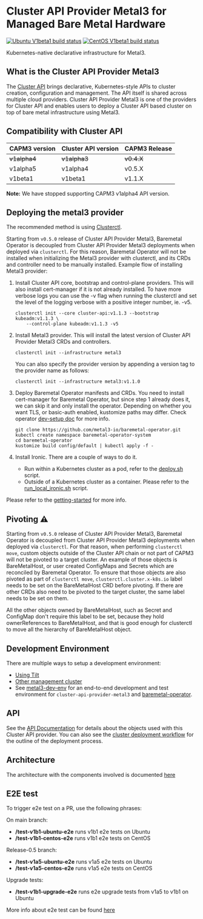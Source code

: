 # Cluster API Provider Metal3 for Managed Bare Metal Hardware

[![Ubuntu V1beta1 build status](https://jenkins.nordix.org/view/Metal3/job/metal3_main_v1b1_integration_test_ubuntu/badge/icon?subject=Ubuntu%20E2E%20V1beta1)](https://jenkins.nordix.org/view/Metal3/job/metal3_main_v1b1_integration_test_ubuntu/)
[![CentOS V1beta1 build status](https://jenkins.nordix.org/view/Metal3/job/metal3_main_v1b1_integration_test_centos/badge/icon?subject=CentOS%20E2E%20V1beta1)](https://jenkins.nordix.org/view/Metal3/job/metal3_main_v1b1_integration_test_centos/)

Kubernetes-native declarative infrastructure for Metal3.

## What is the Cluster API Provider Metal3

The [Cluster API](https://github.com/kubernetes-sigs/cluster-api/) brings declarative,
Kubernetes-style APIs to cluster creation, configuration and management. The API
itself is shared across multiple cloud providers. Cluster API Provider Metal3 is
one of the providers for Cluster API and enables users to deploy a Cluster API based
cluster on top of bare metal infrastructure using Metal3.

## Compatibility with Cluster API

| CAPM3 version | Cluster API version | CAPM3 Release |
|---------------|---------------------|---------------|
| ~~v1alpha4~~  | ~~v1alpha3~~        | ~~v0.4.X~~    |
| v1alpha5      | v1alpha4            | v0.5.X        |
| v1beta1       | v1beta1             | v1.1.X        |

**Note:** We have stopped supporting CAPM3 v1alpha4 API version.

## Deploying the metal3 provider

The recommended method is using
[Clusterctl](https://main.cluster-api.sigs.k8s.io/clusterctl/overview.html).

Starting from `v0.5.0` release of Cluster API Provider Metal3, Baremetal Operator is decoupled
from Cluster API Provider Metal3 deployments when deployed via `clusterctl`. For this reason,
Baremetal Operator will not be installed when initializing the Metal3 provider with clusterctl,
and its CRDs and controller need to be manually installed. Example flow of installing Metal3
provider:

1. Install Cluster API core, bootstrap and control-plane providers. This will also install
  cert-manager if it is not already installed. To have more verbose logs you can use the -v flag
  when running the clusterctl and set the level of the logging verbose with a positive integer number, ie. -v5.

    ```shell
    clusterctl init --core cluster-api:v1.1.3 --bootstrap kubeadm:v1.1.3 \
        --control-plane kubeadm:v1.1.3 -v5
    ```

1. Install Metal3 provider. This will install the latest version of Cluster API Provider Metal3 CRDs and controllers.

    ```shell
    clusterctl init --infrastructure metal3
    ```

    You can also specify the provider version by appending a version tag to the provider name as follows:

    ```shell
    clusterctl init --infrastructure metal3:v1.1.0
    ```

1. Deploy Baremetal Operator manifests and CRDs. You need to install cert-manager for Baremetal Operator,
  but since step 1 already does it, we can skip it and only install the operator. Depending on
  whether you want TLS, or basic-auth enabled, kustomize paths may differ. Check operator [dev-setup doc](https://github.com/metal3-io/baremetal-operator/blob/main/docs/dev-setup.md)
  for more info.

    ```shell
    git clone https://github.com/metal3-io/baremetal-operator.git
    kubectl create namespace baremetal-operator-system
    cd baremetal-operator
    kustomize build config/default | kubectl apply -f -
    ```

1. Install Ironic. There are a couple of ways to do it.
    - Run within a Kubernetes cluster as a pod, refer to the [deploy.sh](https://github.com/metal3-io/baremetal-operator/blob/main/tools/deploy.sh)
      script.
    - Outside of a Kubernetes cluster as a container. Please refer to the [run_local_ironic.sh](https://github.com/metal3-io/baremetal-operator/blob/main/tools/run_local_ironic.sh) script.

Please refer to the [getting-started](docs/getting-started.md) for more info.

## Pivoting ⚠️

Starting from `v0.5.0` release of Cluster API Provider Metal3, Baremetal Operator is decoupled
from Cluster API Provider Metal3 deployments when deployed via `clusterctl`. For that reason,
when performing `clusterctl move`, custom objects outside of the Cluster API chain or not part
of CAPM3 will not be pivoted to a target cluster. An example of those objects is BareMetalHost, or
user created ConfigMaps and Secrets which are reconciled by Baremetal Operator. To ensure that those objects are
also pivoted as part of `clusterctl move`, `clusterctl.cluster.x-k8s.io` label needs to be set
on the BareMetalHost CRD before pivoting. If there are other CRDs also need to be pivoted to the
target cluster, the same label needs to be set on them.

All the other objects owned by BareMetalHost, such as Secret and ConfigMap don't require this
label to be set, because they hold ownerReferences to BareMetalHost, and that is good enough
for clusterctl to move all the hierarchy of BareMetalHost object.

## Development Environment

There are multiple ways to setup a development environment:

- [Using Tilt](docs/dev-setup.md#tilt-development-environment)
- [Other management cluster](docs/dev-setup.md#development-using-Kind-or-Minikube)
- See [metal3-dev-env](https://github.com/metal3-io/metal3-dev-env) for an
  end-to-end development and test environment for
  `cluster-api-provider-metal3` and
  [baremetal-operator](https://github.com/metal3-io/baremetal-operator).

## API

See the [API Documentation](docs/api.md) for details about the objects used with
this Cluster API provider. You can also see the [cluster deployment
workflow](docs/deployment_workflow.md) for the outline of the
deployment process.

## Architecture

The architecture with the components involved is documented [here](docs/architecture.md)

## E2E test

To trigger e2e test on a PR, use the following phrases:

On main branch:

- **/test-v1b1-ubuntu-e2e** runs v1b1 e2e tests on Ubuntu
- **/test-v1b1-centos-e2e** runs v1b1 e2e tests on CentOS

Release-0.5 branch:

- **/test-v1a5-ubuntu-e2e** runs v1a5 e2e tests on Ubuntu
- **/test-v1a5-centos-e2e** runs v1a5 e2e tests on CentOS

Upgrade tests:

- **/test-v1b1-upgrade-e2e** runs e2e upgrade tests from v1a5 to v1b1 on Ubuntu

More info about e2e test can be found [here](docs/e2e-test.md)
